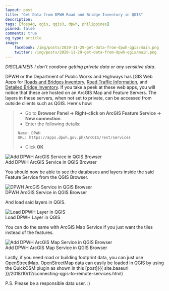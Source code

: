 ```yaml
---
layout: post
title: "Get Data from DPWH Road and Bridge Inventory in QGIS"
description:  
tags: [foss4g, qgis, qgis3, dpwh, philippines]
pinned: false
comments: true
og_type: article
image:
    facebook: /img/posts/2020-11-29-get-data-from-dpwh-qgis/main.png 
    twitter: /img/posts/2020-11-29-get-data-from-dpwh-qgis/main.png
---
```


*DISCLAIMER: I don't condone getting private data or any sensitive data.*

DPWH or the Department of Public Works and Highways has [GIS Web Apps for [Roads and Bridges Inventory](https://www.dpwh.gov.ph/dpwh/gis/rbi), [Road Traffic Information](https://www.dpwh.gov.ph/dpwh/gis/rti), and [Detailed Bridge Inventory](https://www.dpwh.gov.ph/dpwh/gis/dbi). If you take a peek at these web apps, you will notice that these are hosted on an ArcGIS Map and Feature Servers. The layers in these servers, when not set to private, can be accessed from outside clients such as QGIS. Here's how:

>
>* Go to **Browser Panel -> Right-click on ArcGIS Feature Service -> New connection**.
>* Enter the following details:
>
>```
>Name: DPWH
>URL: https://apps.dpwh.gov.ph/ArcGIS/rest/services
>```
>
>* Click **OK**
>

<div class="col-lg-12 img-container"><img class="img-fluid post-img img-shadow" src="{{ site.assets }}/img/posts/2020-11-29-get-data-from-dpwh-qgis/add.png" alt="Add DPWH ArcGIS Service in QGIS Browser"><figcaption class="figure-caption text-center">Add DPWH ArcGIS Service in QGIS Browser</figcaption></div>

You should now be able to see the databases and layers inside the said Feature Service from the QGIS Browser.

<div class="col-lg-12 img-container"><img class="img-fluid post-img img-shadow" src="{{ site.assets }}/img/posts/2020-11-29-get-data-from-dpwh-qgis/browser.png" alt="DPWH ArcGIS Service in QGIS Browser"><figcaption class="figure-caption text-center">DPWH ArcGIS Service in QGIS Browser</figcaption></div>

And load said layers in QGIS.

<div class="col-lg-12 img-container"><img class="img-fluid post-img img-shadow" src="{{ site.assets }}/img/posts/2020-11-29-get-data-from-dpwh-qgis/loaded-layer.png" alt="Load DPWH Layer in QGIS"><figcaption class="figure-caption text-center">Load DPWH Layer in QGIS</figcaption></div>


You can do the same with ArcGIS Map Service if you just want the tiles instead of the features.

<div class="col-lg-12 img-container"><img class="img-fluid post-img img-shadow" src="{{ site.assets }}/img/posts/2020-11-29-get-data-from-dpwh-qgis/add-map.png" alt="Add DPWH ArcGIS Map Service in QGIS Browser"><figcaption class="figure-caption text-center">Add DPWH ArcGIS Map Service in QGIS Browser</figcaption></div>

Lastly, if you need road or building footprint data, you can just use OpenStreetMap. OpenStreetMap data can easily be loaded in QGIS by using the QuickOSM plugin as shown in this [post]({{ site.baseurl }}/2018/10/12/connecting-qgis-to-remote-services.html)

P.S. Please be a responsible data user. :)